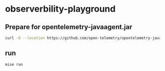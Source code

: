 # observerbility-playground

## Prepare for opentelemetry-javaagent.jar

```sh
curl -O --location https://github.com/open-telemetry/opentelemetry-java-instrumentation/releases/download/v2.16.0/opentelemetry-javaagent.jar
```

## run

```sh
mise run
```
